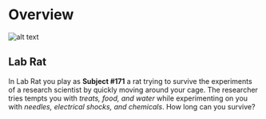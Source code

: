 # Overview
![alt text](https://i.pinimg.com/236x/b1/dc/2d/b1dc2daeeb8e2ac4a732d1b76d07d6d1--the-rats-caged.jpg "rat cages")
## Lab Rat
In Lab Rat you play as **Subject #171** a rat trying to survive the experiments of a research scientist by quickly moving around your cage. The researcher tries tempts you with *treats, food, and water* while experimenting on you with *needles, electrical shocks, and chemicals*. How long can you survive? 

